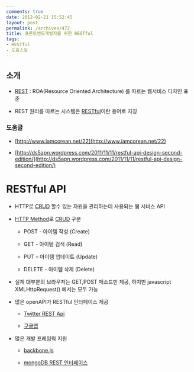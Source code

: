 ```yaml
---
comments: true
date: 2012-02-21 15:52:45
layout: post
permalink: /archives/472
title: 프론트엔드개발자를 위한 RESTful
tags:
- RESTful
- 도움스킬
---
```


## 소개







  * [REST](http://ko.wikipedia.org/wiki/REST) : ROA(Resource Oriented Architecture) 를 따르는 웹서비스 디자인 표준


  * REST 원리를 따르는 시스템은 [RESTful](http://ko.wiktionary.org/wiki/-ful)이란 용어로 지칭





### 도움글







  * [http://www.iamcorean.net/22](http://www.iamcorean.net/22)


  * [http://ds5apn.wordpress.com/2011/11/11/restful-api-design-second-edition/](http://ds5apn.wordpress.com/2011/11/11/restful-api-design-second-edition/)





# RESTful API







  * HTTP로 [CRUD](http://ko.wikipedia.org/wiki/CRUD)  할수 있는 자원을 관리하는데 사용되는 웹 서비스 API


  * [HTTP Method](http://dialup.egloos.com/139627)로 [CRUD](http://ko.wikipedia.org/wiki/CRUD)  구분 



    * POST -  아이템 작성 (Create)


    * GET - 아이템 검색 (Read)


    * PUT – 아이템 업데이트 (Update)


    * DELETE - 아이템 삭제 (Delete)




  * 실제 대부분의 브라우저는  GET,POST 메소드만 제공, 하지만 javascript XMLHttpRequest() 에서는 모두 가능


  * 많은 openAPI가  RESTful 인터페이스 제공



    * [Twitter REST Api](https://dev.twitter.com/docs/api)


    * [구글맵](http://code.google.com/intl/ko-KR/apis/maps/documentation/places/)




  * 많은 개발 프레임웍 지원 



    * [backbone.js](http://documentcloud.github.com/backbone/)


    * [mongoDB REST 인터페이스](http://www.mongodb.org/display/DOCS/Http+Interface)





